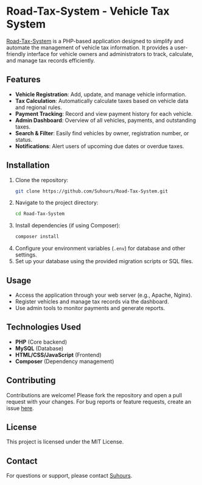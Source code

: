 
# Road-Tax-System - Vehicle Tax System

[Road-Tax-System](https://github.com/Suhours/Road-Tax-System) is a PHP-based application designed to simplify and automate the management of vehicle tax information. It provides a user-friendly interface for vehicle owners and administrators to track, calculate, and manage tax records efficiently.

## Features

- **Vehicle Registration**: Add, update, and manage vehicle information.
- **Tax Calculation**: Automatically calculate taxes based on vehicle data and regional rules.
- **Payment Tracking**: Record and view payment history for each vehicle.
- **Admin Dashboard**: Overview of all vehicles, payments, and outstanding taxes.
- **Search & Filter**: Easily find vehicles by owner, registration number, or status.
- **Notifications**: Alert users of upcoming due dates or overdue taxes.

## Installation

1. Clone the repository:
   ```bash
   git clone https://github.com/Suhours/Road-Tax-System.git
   ```
2. Navigate to the project directory:
   ```bash
   cd Road-Tax-System
   ```
3. Install dependencies (if using Composer):
   ```bash
   composer install
   ```
4. Configure your environment variables (`.env`) for database and other settings.
5. Set up your database using the provided migration scripts or SQL files.

## Usage

- Access the application through your web server (e.g., Apache, Nginx).
- Register vehicles and manage tax records via the dashboard.
- Use admin tools to monitor payments and generate reports.

## Technologies Used

- **PHP** (Core backend)
- **MySQL** (Database)
- **HTML/CSS/JavaScript** (Frontend)
- **Composer** (Dependency management)

## Contributing

Contributions are welcome! Please fork the repository and open a pull request with your changes. For bug reports or feature requests, create an issue [here](https://github.com/Suhours/Road-Tax-System/issues).

## License

This project is licensed under the MIT License.

## Contact

For questions or support, please contact [Suhours](https://github.com/Suhours).
